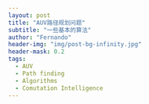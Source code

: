```yaml
---
layout: post
title: "AUV路径规划问题"
subtitle: "一些基本的算法"
author: "Fernando"
header-img: "img/post-bg-infinity.jpg"
header-mask: 0.2
tags:
  - AUV
  - Path finding
  - Algorithms
  - Comutation Intelligence
---
```

